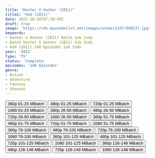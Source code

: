 ```yaml
---
title: "Hunter X Hunter (2011)"
title2: "HxH (2011)"
date: 2022-10-26T07:38:49Z
draft: true
image: 'https://cdn.myanimelist.net/images/anime/1337/99013l.jpg'
keywords:
- Hunter X Hunter (2011) Batch Sub Indo
- Batch Hunter X Hunter (2011) Sub Indo
- HxH (2011) 148 Episodes Sub Indo
year: '2011'
type: 'TV'
status: 'Complete'
episodes: '148 Episodes'
genre:
- Action
- Adventure
- Fantasy
- Shounen
---
```


<div class="d-g gg-5 gtc-r ai-c">
<button onclick="window.open('?bfir=v0/b/project-8961412197472523006.appspot.com/o/%5BBatchkun%5D%20Pemburuhebat%20BD%20001-025%20360P.rar?alt=media&token=0d81fd2d-4f7f-4e62-848e-c7ba6a300232','_blank')">360p 01-25 MBatch</button>
<button onclick="window.open('?bfir=v0/b/project-8961412197472523006.appspot.com/o/%5BBatchkun%5D%20HxH%20BD%20001-025%20480P.rar?alt=media&token=07bf07dd-b9f6-4a76-8308-a18f2646ef6c','_blank')">480p 01-25 MBatch</button>
<button onclick="window.open('?bfir=v0/b/project-8961412197472523006.appspot.com/o/%5BBatchkun%5D%20Pemburuhebat%20BD%20001-025%20720P.rar?alt=media&token=aaa26fff-c6c5-4923-89cd-4f8802d6e766','_blank')">720p 01-25 MBatch</button>
<button onclick="window.open('?bfir=v0/b/project-8961412197472523006.appspot.com/o/%5BBatchkun%5D%20Pemburuhebat%20BD%20001-025%201080P.rar?alt=media&token=898b5a63-b805-417c-968d-662eae331fa9','_blank')">1080 01-25 MBatch</button>
<button onclick="window.open('?bfir=v0/b/hunter-1-2c137.appspot.com/o/%5BBatchkun%5D%20Pemburuhebat%20BD%20026-050%20360P.rar?alt=media&token=68f6f012-a4ed-48ea-b742-8a9576f33770','_blank')">360p 26-50 MBatch</button>
<button onclick="window.open('?bfir=v0/b/hunter-2-64c11.appspot.com/o/%5BBatchkun%5D%20Pemburuhebat%20BD%20026-050%20480P.rar?alt=media&token=cce55c2c-8a64-4e1e-8ac4-8f583fcbcca2','_blank')">480p 26-50 MBatch</button>
<button onclick="window.open('?bfir=v0/b/hunter-3-6fad6.appspot.com/o/%5BBatchkun%5D%20Pemburuhebat%20BD%20026-050%20720P.rar?alt=media&token=8acbe7ed-620e-4c4d-b498-e81f52a464f4','_blank')">720p 26-50 MBatch</button>
<button onclick="window.open('?bfir=v0/b/hunter-4-bcad1.appspot.com/o/%5BBatchkun%5D%20Pemburuhebat%20BD%20026-050%201080P.rar?alt=media&token=662bd27b-0c70-410c-aaeb-076724eaf937','_blank')">1080 26-50 MBatch</button>
<button onclick="window.open('?bfir=v0/b/hunter-1-2c137.appspot.com/o/%5BBatchkun%5D%20Pemburuhebbat%20BD%20051-075%20360P.rar?alt=media&token=07079b95-d552-4441-a47d-de51c0efb0f5','_blank')">360p 51-75 MBatch</button>
<button onclick="window.open('?bfir=v0/b/hunter-2-64c11.appspot.com/o/%5BBatchkun%5D%20Pemburuhebbat%20BD%20051-075%20480P.rar?alt=media&token=8ef1426a-5dbc-46de-a308-17e866933cf4','_blank')">480p 51-75 MBatch</button>
<button onclick="window.open('?bfir=v0/b/hunter-3-6fad6.appspot.com/o/%5BBatchkun%5D%20Pemburuhebbat%20BD%20051-075%20720P.rar?alt=media&token=a357426e-2003-4f82-9001-579873f0b26d','_blank')">720p 51-75 MBatch</button>
<button onclick="window.open('?bfir=v0/b/hunter-4-bcad1.appspot.com/o/%5BBatchkun%5D%20Pemburuhebbat%20BD%20051-075%201080P.rar?alt=media&token=118fea5e-c01c-4d09-8ca9-cde87b883b17','_blank')">1080 51-75 MBatch</button>
<button onclick="window.open('?bfir=v0/b/hunter-5-3d58f.appspot.com/o/%5BBatchkun%5D%20Pemburuhebbat%20BD%20076-100%20360P.rar?alt=media&token=b0c31d32-f945-47d7-a9e5-3ff8e4aada13','_blank')">360p 76-100 MBatch</button>
<button onclick="window.open('?bfir=v0/b/hunter-6-8cded.appspot.com/o/%5BBatchkun%5D%20Pemburuhebbat%20BD%20076-100%20480P.rar?alt=media&token=7a67ea88-d89e-4515-bd1e-b7b1500a8836','_blank')">480p 76-100 MBatch</button>
<button onclick="window.open('?bfir=v0/b/hunter-7-85ae1.appspot.com/o/%5BBatchkun%5D%20Pemburuhebbat%20BD%20076-100%20720P.rar?alt=media&token=80dcebff-14a3-45f7-b5c9-782e082ee777','_blank')">720p 76-100 MBatch</button>
<button onclick="window.open('?bfir=v0/b/hunter-8-38430.appspot.com/o/%5BBatchkun%5D%20Pemburuhebbat%20BD%20076-100%201080P.rar?alt=media&token=5fac7d4c-78ad-4bc1-aae5-d94d2c7a3113','_blank')">1080 76-100 MBatch</button>
<button onclick="window.open('?bfir=v0/b/hunter-5-3d58f.appspot.com/o/%5BBatchkun%5D%20Pemburuhebbat%20BD%20101-125%20360P.rar?alt=media&token=06d2722d-257b-4301-b7ef-56c8b48d81fd','_blank')">360p 101-125 MBatch</button>
<button onclick="window.open('?bfir=v0/b/hunter-6-8cded.appspot.com/o/%5BBatchkun%5D%20Pemburuhebbat%20BD%20101-125%20480P.rar?alt=media&token=6891b6e7-a282-4b81-acac-ac6b86805d1a','_blank')">480p 101-125 MBatch</button>
<button onclick="window.open('?bfir=v0/b/hunter-7-85ae1.appspot.com/o/%5BBatchkun%5D%20Pemburuhebbat%20BD%20101-125%20720P.rar?alt=media&token=e7ecd486-3f4b-45a7-a738-c7cbbc88bb4d','_blank')">720p 101-125 MBatch</button>
<button onclick="window.open('?bfir=v0/b/hunter-8-38430.appspot.com/o/%5BBatchkun%5D%20Pemburuhebbat%20BD%20101-125%201080P.rar?alt=media&token=375004b4-fa34-439a-b5c5-81a4b4c3b7a9','_blank')">1080 101-125 MBatch</button>
<button onclick="window.open('?bfir=v0/b/ddff-5e16f.appspot.com/o/hxh%2F%5BBatchkun%5D%20Pemburuhebbat%20BD%20126-148%20END%20360P%20V2.rar?alt=media&token=fe5cb63a-56c2-4eb2-99e8-594b2098dad5','_blank')">360p 126-148 MBatch</button>
<button onclick="window.open('?bfir=v0/b/ddff-5e16f.appspot.com/o/hxh%2F%5BBatchkun%5D%20Pemburuhebbat%20BD%20126-148%20END%20480P%20V2.rar?alt=media&token=5a39e16c-af73-4c25-87c4-b3fc9f91858d','_blank')">480p 126-148 MBatch</button>
<button onclick="window.open('?bfir=v0/b/ddff-5e16f.appspot.com/o/hxh%2F%5BBatchkun%5D%20Pemburuhebbat%20BD%20126-148%20END%20720P%20V2.rar?alt=media&token=4ba9f02e-139b-470d-b702-2272ee5f1a9a','_blank')">720p 126-148 MBatch</button>
<button onclick="window.open('?bfir=v0/b/hunter-12-21f26.appspot.com/o/%5BBatchkun%5D%20Pemburuhebbat%20BD%20126-148%20END%201080P%20V2.rar?alt=media&token=01a06213-dc81-47fb-a99f-6c06f53b54f0','_blank')">1080 126-148 MBatch</button>
</div>